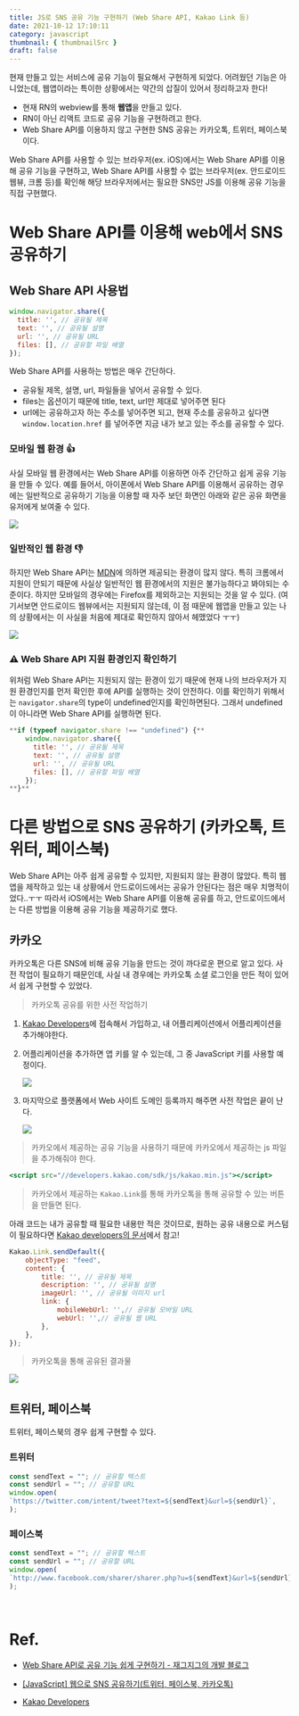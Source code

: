 ```yaml
---
title: JS로 SNS 공유 기능 구현하기 (Web Share API, Kakao Link 등)
date: 2021-10-12 17:10:11
category: javascript
thumbnail: { thumbnailSrc }
draft: false
---
```


현재 만들고 있는 서비스에 공유 기능이 필요해서 구현하게 되었다. 어려웠던 기능은 아니었는데, 웹앱이라는 특이한 상황에서는 약간의 삽질이 있어서 정리하고자 한다!

- 현재 RN의 webview를 통해 **웹앱**을 만들고 있다.
- RN이 아닌 리액트 코드로 공유 기능을 구현하려고 한다.
- Web Share API를 이용하지 않고 구현한 SNS 공유는 카카오톡, 트위터, 페이스북 이다.

Web Share API를 사용할 수 있는 브라우저(ex. iOS)에서는 Web Share API를 이용해 공유 기능을 구현하고, Web Share API를 사용할 수 없는 브라우저(ex. 안드로이드 웹뷰, 크롬 등)를 확인해 해당 브라우저에서는 필요한 SNS만 JS를 이용해 공유 기능을 직접 구현했다.

# Web Share API를 이용해 web에서 SNS 공유하기

## Web Share API 사용법

```jsx
window.navigator.share({
  title: '', // 공유될 제목
  text: '', // 공유될 설명
  url: '', // 공유될 URL
  files: [], // 공유할 파일 배열
});
```

Web Share API를 사용하는 방법은 매우 간단하다. 

- 공유될 제목, 설명, url, 파일들을 넣어서 공유할 수 있다.
- files는 옵션이기 때문에 title, text, url만 제대로 넣어주면 된다
- url에는 공유하고자 하는 주소를 넣어주면 되고, 현재 주소를 공유하고 싶다면 `window.location.href` 를 넣어주면 지금 내가 보고 있는 주소를 공유할 수 있다.

### 모바일 웹 환경 👍

사실 모바일 웹 환경에서는 Web Share API를 이용하면 아주 간단하고 쉽게 공유 기능을 만들 수 있다. 예를 들어서, 아이폰에서 Web Share API를 이용해서 공유하는 경우에는 일반적으로 공유하기 기능을 이용할 때 자주 보던 화면인 아래와 같은 공유 화면을 유저에게 보여줄 수 있다. 

<img src="./image/share1.png" />

### 일반적인 웹 환경 👎

하지만 Web Share API는 [MDN](https://developer.mozilla.org/ko/docs/Web/API/Navigator/share)에 의하면 제공되는 환경이 많지 않다. 특히 크롬에서 지원이 안되기 때문에 사실상 일반적인 웹 환경에서의 지원은 불가능하다고 봐야되는 수준이다. 하지만 모바일의 경우에는 Firefox를 제외하고는 지원되는 것을 알 수 있다. (여기서보면 안드로이드 웹뷰에서는 지원되지 않는데, 이 점 때문에 웹앱을 만들고 있는 나의 상황에서는 이 사실을 처음에 제대로 확인하지 않아서 헤맸었다 ㅜㅜ)

<img src="./image/share2.png" />


### ⚠️ Web Share API 지원 환경인지 확인하기

위처럼 Web Share API는 지원되지 않는 환경이 있기 때문에 현재 나의 브라우저가 지원 환경인지를 먼저 확인한 후에 API를 실행하는 것이 안전하다. 이를 확인하기 위해서는 `navigator.share`의 type이 undefined인지를 확인하면된다. 그래서 undefined이 아니라면 Web Share API를 실행하면 된다.

```jsx
**if (typeof navigator.share !== "undefined") {**
	window.navigator.share({
	  title: '', // 공유될 제목
	  text: '', // 공유될 설명
	  url: '', // 공유될 URL
	  files: [], // 공유할 파일 배열
	});
**}**
```

# 다른 방법으로 SNS 공유하기 (카카오톡, 트위터, 페이스북)

Web Share API는 아주 쉽게 공유할 수 있지만, 지원되지 않는 환경이 많았다. 특히 웹앱을 제작하고 있는 내 상황에서 안드로이드에서는 공유가 안된다는 점은 매우 치명적이었다..ㅜㅜ 따라서 iOS에서는 Web Share API를 이용해 공유를 하고, 안드로이드에서는 다른 방법을 이용해 공유 기능을 제공하기로 했다.

## 카카오

카카오톡은 다른 SNS에 비해 공유 기능을 만드는 것이 까다로운 편으로 알고 있다. 사전 작업이 필요하기 때문인데, 사실 내 경우에는 카카오톡 소셜 로그인을 만든 적이 있어서 쉽게 구현할 수 있었다.

> 카카오톡 공유를 위한 사전 작업하기
> 
1. [Kakao Developers](https://developers.kakao.com/)에 접속해서 가입하고, 내 어플리케이션에서 어플리케이션을 추가해야한다.
2. 어플리케이션을 추가하면 앱 키를 알 수 있는데, 그 중 JavaScript 키를 사용할 예정이다.
    
    <img src="./image/share3.png" />

    
3. 마지막으로 플랫폼에서 Web 사이트 도메인 등록까지 해주면 사전 작업은 끝이 난다.
    
    <img src="./image/share4.png" />

    

> 카카오에서 제공하는 공유 기능을 사용하기 때문에 카카오에서 제공하는 js 파일을 추가해줘야 한다.
> 

```jsx
<script src="//developers.kakao.com/sdk/js/kakao.min.js"></script>
```

> 카카오에서 제공하는 `Kakao.Link`를 통해 카카오톡을 통해 공유할 수 있는 버튼을 만들면 된다.
> 

아래 코드는 내가 공유할 때 필요한 내용만 적은 것이므로, 원하는 공유 내용으로 커스텀이 필요하다면 [Kakao developers의 문서](https://developers.kakao.com/docs/latest/ko/message/js-link)에서 참고!

```jsx
Kakao.Link.sendDefault({
	objectType: "feed",
	content: {
		title: '', // 공유될 제목
		description: '', // 공유될 설명
		imageUrl: '', // 공유될 이미지 url
		link: {
			mobileWebUrl: '',// 공유될 모바일 URL
			webUrl: '',// 공유될 웹 URL
		},
	},
});
```

> 카카오톡을 통해 공유된 결과물
> 

<img src="./image/share5.png" />



## 트위터, 페이스북

트위터, 페이스북의 경우 쉽게 구현할 수 있다.

### 트위터

```jsx
const sendText = ""; // 공유할 텍스트
const sendUrl = ""; // 공유할 URL
window.open(
`https://twitter.com/intent/tweet?text=${sendText}&url=${sendUrl}`,
);
```

### 페이스북

```jsx
const sendText = ""; // 공유할 텍스트
const sendUrl = ""; // 공유할 URL
window.open(
`http://www.facebook.com/sharer/sharer.php?u=${sendText}&url=${sendUrl}`,
);
```

</br>

# Ref.

- [Web Share API로 공유 기능 쉽게 구현하기 - 재그지그의 개발 블로그](https://wormwlrm.github.io/2020/05/09/Web-Share-API.html)

- [[JavaScript] 웹으로 SNS 공유하기(트위터, 페이스북, 카카오톡)](https://devpad.tistory.com/53)

- [Kakao Developers](https://developers.kakao.com/docs/latest/ko/message/js-link)